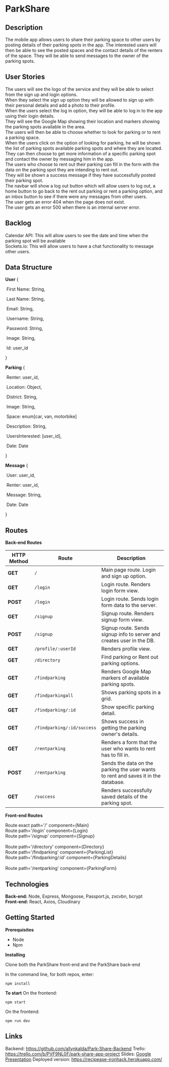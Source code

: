 # ParkShare

## Description

The mobile app allows users to share their parking space to other users by posting details of their parking spots in the app. The interested users will then be able to see the posted spaces and the contact details of the renters of the space. They will be able to send messages to the owner of the parking spots.

## User Stories

The users will see the logo of the service and they will be able to select from the sign up and login options.</br>
When they select the sign up option they will be allowed to sign up with their personal details and add a photo to their profile.</br>
When the users select the log in option, they will be able to log in to the app using their login details.</br>
They will see the Google Map showing their location and markers showing the parking spots available in the area.</br>
The users will then be able to choose whether to look for parking or to rent a parking space.</br>
When the users click on the option of looking for parking, he will be shown the list of parking spots available parking spots and where they are located.</br>
They can then choose to get more information of a specific parking spot and contact the owner by messaging him in the app.</br>
The users who choose to rent out their parking can fill in the form with the data on the parking spot they are intending to rent out.</br>
They will be shown a success message if they have successfully posted their parking spot.</br>
The navbar will show a log out button which will allow users to log out, a home button to go back to the rent out parking or rent a parking option, and an inbox button to see if there were any messages from other users.</br>
The user gets an error 404 when the page does not exist. </br>
The user gets an error 500 when there is an internal server error. </br>

## Backlog

Calendar API: This will allow users to see the date and time when the parking spot will be available</br>
Sockets.io: This will allow users to have a chat functionality to message other users.

## Data Structure
**User** { 

​	First Name: String,

​	Last Name: String,

​	Email: String,

​	Username: String,

​	Password: String,

​	Image: String,

​	Id: user_id

}

**Parking** {

​	Renter: user_id,

​	Location: Object,

​	District: String,

​	Image: String,

​	Space: enum[car, van, motorbike]

​	Description: String,

​	UsersInterested: [user_id],

​	Date: Date

}

**Message** {

​	User: user_id,

​	Renter: user_id,

​	Message: String,

​	Date: Date

}

<h2>Routes</h2>

**Back-end Routes**

| HTTP Method | Route              | Description                                                  |
| ----------- | ------------------ | ------------------------------------------------------------ |
| ****GET****     | `/`                | Main page route. Login and sign up option.                   |
| ****GET****     | `/login`           | Login route. Renders login form view.                        |
| ****POST****    | `/login`           | Login route. Sends login form data to the server.            |
| ****GET****     | `/signup`          | Signup route. Renders signup form view.                      |
| ****POST****    | `/signup`          | Signup route. Sends signup info to server and creates user in the DB. |
| ****GET****     | `/profile/:userId` | Renders profile view.                                        |
| ****GET****     | `/directory`       | Find parking or Rent out parking options.                |
| ****GET****     | `/findparking`          | Renders Google Map markers of available parking spots.                                    |
| ****GET****    | `/findparkingall`          | Shows parking spots in a grid.                                 |
| ****GET****    | `/findparking/:id`       | Show specific parking detail.                                 |
| ****GET****    | `/findparking/:id/success`       | Shows success in getting the parking owner's details.                                 |
| ****GET****     | `/rentparking`  | Renders a form that the user who wants to rent has to fill in.                               |
| ****POST****     | `/rentparking`         | Sends the data on the parking the user wants to rent and saves it in the database.             |
| ****GET****     | `/success` | Renders successfully saved details of the parking spot.    </br>                          |

**Front-end Routes**

Route exact path='/' component={Main} </br> 
Route path='/login' component={Login}</br> 
Route path='/signup' component={Signup} </br>   
Route path='/directory' component={Directory} </br> 
Route path='/findparking' component={ParkingList}</br> 
Route path='/findparking/:id' component={ParkingDetails}</br>  
Route path='/rentparking' component={ParkingForm}</br>   

## Technologies

****Back-end:**** Node, Express, Mongoose, Passport.js, zxcvbn, bcrypt</br>
****Front-end:**** React, Axios, Cloudinary

## Getting Started

**Prerequisites**
- Node
- Npm

**Installing**

Clone both the ParkShare front-end and the ParkShare back-end</br>

In the command line, for both repos, enter:
```
npm install
```
**To start**
On the frontend:
```
npm start
```
On the frontend:
```
npm run dev
```

## Links

Backend: https://github.com/allynkalda/Park-Share-Backend
Trello: https://trello.com/b/PVF9NL0F/park-share-app-project
Slides: <a href="https://drive.google.com/open?id=1sWxuFSNB_YxhaRW1ekSc9qbvpFBxCCOs0QhjMow-Et0">Google Presentation</a>
Deployed version: https://recipease-ironhack.herokuapp.com/
